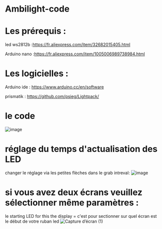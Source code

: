 # Ambilight-code

# Les prérequis  :
led ws2812b  :https://fr.aliexpress.com/item/32682015405.html

Arduino nano :https://fr.aliexpress.com/item/1005006989738984.html

# Les logicielles :
Arduino ide : https://www.arduino.cc/en/software

prismatik : https://github.com/psieg/Lightpack/

# le code
![image](https://github.com/user-attachments/assets/7eb0fcb3-a799-4840-aaee-e8c229ebe1d8)


# réglage du temps d'actualisation des LED
changer le réglage via les petites flèches dans le grab intreval:
![image](https://github.com/user-attachments/assets/fe1cc22b-feed-40af-98f0-5be556773780)

# si vous avez deux écrans veuillez sélectionner même paramètres : 
le starting LED for this the display = c'est pour sectionner sur quel écran est le début de votre ruban led
![Capture d’écran (1)](https://github.com/user-attachments/assets/89a8bde7-d62b-48e4-9183-7612ef4ebfa3)
